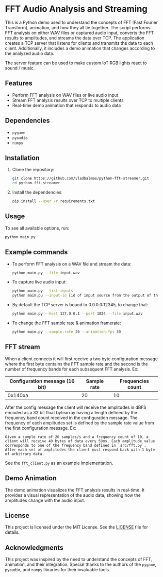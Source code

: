 # FFT Audio Analysis and Streaming

This is a Python demo used to understand the concepts of FFT (Fast Fourier Transform), animation, and how they all tie together. The script performs FFT analysis on either WAV files or captured audio input, converts the FFT results to amplitudes, and streams the data over TCP. The application creates a TCP server that listens for clients and transmits the data to each client. Additionally, it includes a demo animation that changes according to the analyzed audio data.

The server feature can be used to make custom IoT RGB lights react to sound / music.

## Features

- Perform FFT analysis on WAV files or live audio input
- Stream FFT analysis results over TCP to multiple clients
- Real-time demo animation that responds to audio data

## Dependencies

- `pygame`
- `pyaudio`
- `numpy`

## Installation

1. Clone the repository:
    ```sh
    git clone https://github.com/vladbalmos/python-fft-streamer.git
    cd python-fft-streamer
    ```

2. Install the dependencies:
    ```sh
    pip install --user -r requirements.txt
    ```

## Usage

To see all available options, run:
```sh
python main.py
```

## Example commands

- To perform FFT analysis on a WAV file and stream the data:
    ```sh
    python main.py --file input.wav
    ```
    
- To capture live audio input:
    ```sh
    python main.py --list-inputs
    python main.pu --input-id [id of input source from the output of the previous command]
    ```
    
- By default the TCP server is bound to 0.0.0.0:12345, to change that:
    ```sh
    python main.py --host 127.0.0.1 --port 1024 --file input.wav
    ```
    
- To change the FFT sample rate & animation framerate:
    ```sh
    python main.py --sample-rate 20 --animation-fps 30
    ```
    
## FFT stream

When a client connects it will first receive a two byte configuration message where the first byte contains the FFT sample rate and the second is the number of frequency bands for each subsequent FFT analysis. Ex:

Configuration message (16 bit) |  Sample rate | Frequencies count |
-------------------------------|--------------|-------------------|
            0x140xa            |     20       |       10          |

After the config message the client will receive the amplitudes in dBFS encoded as a 32 bit float bytearray having a length defined by the frequency band count received in the configuration message. The frequency of each amplitudes set is defined by the sample rate value from the first configuration message. Ex:

    Given a sample rate of 20 samples/s and a frequency count of 10, a client will receive 40 bytes of data every 50ms. Each amplitude value corresponds to one of the frequency band defined in `src/fft.py`. After each set of amplitudes the client must respond back with 1 byte of arbitrary data.
    
See the `fft_client.py` as an example implementation.
        

## Demo Animation

The demo animation visualizes the FFT analysis results in real-time. It provides a visual representation of the audio data, showing how the amplitudes change with the audio input.

## License

This project is licensed under the MIT License. See the [LICENSE](LICENSE) file for details.

## Acknowledgments

This project was inspired by the need to understand the concepts of FFT, animation, and their integration. Special thanks to the authors of the `pygame`, `pyaudio`, and `numpy` libraries for their invaluable tools.
